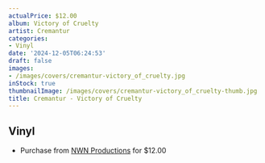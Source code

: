 ```yaml
---
actualPrice: $12.00
album: Victory of Cruelty
artist: Cremantur
categories:
- Vinyl
date: '2024-12-05T06:24:53'
draft: false
images:
- /images/covers/cremantur-victory_of_cruelty.jpg
inStock: true
thumbnailImage: /images/covers/cremantur-victory_of_cruelty-thumb.jpg
title: Cremantur - Victory of Cruelty
---
```


## Vinyl
* Purchase from [NWN Productions](http://shop.nwnprod.com/index.php?route=product/product&path=76&product_id=22048&sort=pd.name&order=ASC) for $12.00
